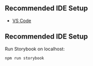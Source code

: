 ## Recommended IDE Setup

- [VS Code](https://code.visualstudio.com/)

## Recommended IDE Setup

Run Storybook on localhost:

`npm run storybook`
